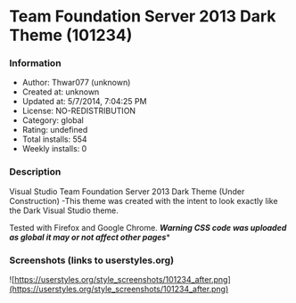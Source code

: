# Team Foundation Server 2013 Dark Theme (101234)

### Information
- Author: Thwar077 (unknown)
- Created at: unknown
- Updated at: 5/7/2014, 7:04:25 PM
- License: NO-REDISTRIBUTION
- Category: global
- Rating: undefined
- Total installs: 554
- Weekly installs: 0


### Description
Visual Studio Team Foundation Server 2013 Dark Theme (Under Construction)
-This theme was created with the intent to look exactly like the Dark Visual Studio theme.

Tested with Firefox and Google Chrome. 
***Warning CSS code was uploaded as global it may or not affect other pages****


### Screenshots (links to userstyles.org)
![https://userstyles.org/style_screenshots/101234_after.png](https://userstyles.org/style_screenshots/101234_after.png)


